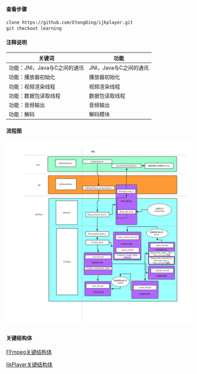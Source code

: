 #### 查看步骤

	clone https://github.com/EtongDing/ijkplayer.git
	git checkout learning
	
#### 注释说明

关键词  | 功能
------------- | -------------
功能：JNI，Java与C之间的通讯 | JNI，Java与C之间的通讯
功能：播放器初始化 | 播放器初始化
功能：视频渲染线程 | 视频渲染线程
功能：数据包读取线程 | 数据包读取线程
功能：音频输出 | 音频输出
功能：解码  | 解码模块

#### 流程图

![](https://github.com/EtongDing/ijkplayer/blob/learning/ijkPlayer%E6%B5%81%E7%A8%8B%E5%9B%BE.png?raw=true)

#### 关键结构体

[FFmpeg关键结构体](http://note.youdao.com/noteshare?id=b443321050b6989ddfda0e63aedc2c65)

[IjkPlayer关键结构体](http://note.youdao.com/noteshare?id=02b821d933e8dbb0dcdfdc79646b980f)


